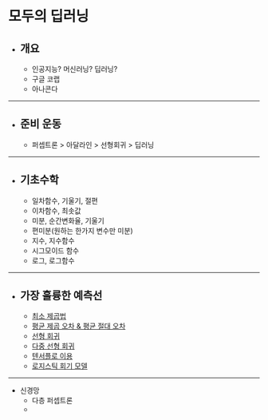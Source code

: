 # 모두의 딥러닝
- 개요
  - 
  - 인공지능? 머신러닝? 딥러닝?
  - 구글 코랩
  - 아나콘다
---
- 준비 운동
  - 
  - 퍼셉트론 > 아달라인 > 선형회귀 > 딥러닝
---
- 기초수학
  - 
  - 일차함수, 기울기, 절편
  - 이차함수, 최솟값
  - 미분, 순간변화율, 기울기
  - 편미분(원하는 한가지 변수만 미분)
  - 지수, 지수함수
  - 시그모이드 함수
  - 로그, 로그함수
---
- 가장 훌륭한 예측선
  - 
  - [최소 제곱법](/deeplearning/최소제곱법/)
  - [평균 제곱 오차 & 평균 절대 오차](/deeplearning/평균제곱오차/)
  - [선형 회귀](/deeplearning/선형회기/)
  - [다중 선형 회귀](/deeplearning/다중선형회기/)
  - [텐서플로 이용](/deeplearning/tensorflow/)
  - [로지스틱 회기 모델](/deeplearning/로지스틱회기모델/)
---
- 신경망
  - 다층 퍼셉트론
  - 